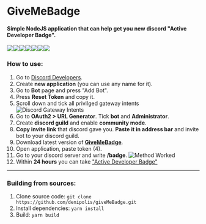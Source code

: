 # GiveMeBadge
#### Simple NodeJS application that can help get you new discord "Active Developer Badge".
![](https://img.shields.io/badge/Discord-5865F2?style=for-the-badge&logo=discord&logoColor=white)![](	https://img.shields.io/badge/Node.js-339933?style=for-the-badge&logo=nodedotjs&logoColor=white)![](https://img.shields.io/badge/prettier-1A2C34?style=for-the-badge&logo=prettier&logoColor=F7BA3E)![](https://img.shields.io/badge/Linux-FCC624?style=for-the-badge&logo=linux&logoColor=black)![](https://img.shields.io/badge/Windows-0078D6?style=for-the-badge&logo=windows&logoColor=white)![](https://img.shields.io/badge/mac%20os-000000?style=for-the-badge&logo=apple&logoColor=white)![](https://img.shields.io/badge/Yarn-2C8EBB?style=for-the-badge&logo=yarn&logoColor=white)

### How to use:
1. Go to [Discord Developers](https://discord.com/developers/applications "Discord Developers").
2. Create **new application** (you can use any name for it).
3. Go to **Bot** page and press "Add Bot".
4. Press **Reset Token** and copy it.
5. Scroll down and tick all privilged gateway intents
![Discord Gateway Intents](https://imgur.com/71MROqg.png "Discord Gateway Intents")
6. Go to **OAuth2 > URL Generator**. Tick **bot** and **Administrator**.
7. Create **discord guild** and enable **community mode**.
8. **Copy invite link** that discord gave you. **Paste it in address bar** and invite bot to your discord guild.
9. Download latest version of [**GiveMeBadge**](https://github.com/denipolis/giveMeBadge/releases/ "**GiveMeBadge**").
10. Open application, paste token (4).
11. Go to your discord server and write **/badge**.
![Method Worked](https://imgur.com/8UVfd2d.png)
12. Within **24 hours** you can take ["Active Developer Badge"](https://discord.com/developers/active-developer "Active Developer Badge")

------------


### Building from sources:
1. Clone source code: `git clone https://github.com/denipolis/giveMeBadge.git`
2. Install dependencies: `yarn install`
3. Build: `yarn build`
